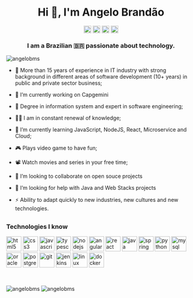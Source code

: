 ### <h1 align="center">Hi 👋, I'm Angelo Brandão</h1>
<p align="center">
<a href="https://dev.to/angelobms" target="blank"><img align="center" src="https://cdn.jsdelivr.net/npm/simple-icons@3.0.1/icons/dev-dot-to.svg" alt="angelobms" height="20" width="20" /></a>
<a href="https://linkedin.com/in/angelobms" target="blank"><img align="center" src="https://cdn.jsdelivr.net/npm/simple-icons@3.0.1/icons/linkedin.svg" alt="angelobms" height="20" width="20" /></a>
<a href=https://codepen.io/rahuldkjain target="blank"><img align="center" src=https://cdn.jsdelivr.net/npm/simple-icons@3.0.1/icons/codepen.svg alt="angelobms" height="20" width="20" /></a>  
<a href="https://sourcerer.io/angelobms" target="blank"><img align="center" src="https://sourcerer.io/icons/logo-sharing.svg" alt="Sourcerer" height="20px" width="20" /></a>  
  
</p>
<h3 align="center">I am a Brazilian 🇧🇷️ passionate about technology.</h3>
<p align="left"> <img src="https://komarev.com/ghpvc/?username=angelobms" alt="angelobms" /> </p>

- 🔭 More than 15 years of experience in IT industry with strong background in different areas of software development (10+ years) in public and private sector business;

- 👷️ I’m currently working on Capgemini

- 🌱 Degree in information system and expert in software engineering;

- 👨‍💻️ I am in constant renewal of knowledge;

- 🚀️ I’m currently learning JavaScript, NodeJS, React, Microservice and Cloud;

- 🎮️ Plays video game to have fun;

- 📽️ Watch movies and series in your free time; 

- 👯 I’m looking to collaborate on open souce projects 

- 🤔 I’m looking for help with Java and Web Stacks projects

- ⚡️ Ability to adapt quickly to new industries, new cultures and new technologies. 

##

### Technologies I know

<p align="left">
  <img src="https://devicons.github.io/devicon/devicon.git/icons/html5/html5-original-wordmark.svg" alt="html5" width="40" height="40"/> 
  <img src="https://devicons.github.io/devicon/devicon.git/icons/css3/css3-original-wordmark.svg" alt="css3" width="40" height="40"/>
  <img src="https://devicons.github.io/devicon/devicon.git/icons/javascript/javascript-original.svg" alt="javascript" width="40" height="40"/> 
  <img src="https://devicons.github.io/devicon/devicon.git/icons/typescript/typescript-original.svg" alt="typescript" width="40" height="40"/>
  <img src="https://devicons.github.io/devicon/devicon.git/icons/nodejs/nodejs-original-wordmark.svg" alt="nodejs" width="40" height="40"/> 
  <img src="https://devicons.github.io/devicon/devicon.git/icons/angularjs/angularjs-original.svg" alt="angularjs" width="40" height="40"/> 
  <img src="https://devicons.github.io/devicon/devicon.git/icons/react/react-original-wordmark.svg" alt="react" width="40" height="40"/>  
  <img src="https://devicons.github.io/devicon/devicon.git/icons/java/java-original-wordmark.svg" alt="java" width="40" height="40"/> 
  <img src="https://www.vectorlogo.zone/logos/springio/springio-icon.svg" alt="spring" width="40" height="40"/> 
  <img src="https://devicons.github.io/devicon/devicon.git/icons/python/python-original.svg" alt="python" width="40" height="40"/> 
  <img src="https://devicons.github.io/devicon/devicon.git/icons/mysql/mysql-original-wordmark.svg" alt="mysql" width="40" height="40"/> 
  <img src="https://devicons.github.io/devicon/devicon.git/icons/oracle/oracle-original.svg" alt="oracle" width="40" height="40"/> 
  <img src="https://devicons.github.io/devicon/devicon.git/icons/postgresql/postgresql-original-wordmark.svg" alt="postgresql" width="40" height="40"/> 
  <img src="https://www.vectorlogo.zone/logos/git-scm/git-scm-icon.svg" alt="git" width="40" height="40"/> 
  <img src="https://www.vectorlogo.zone/logos/jenkins/jenkins-icon.svg" alt="jenkins" width="40" height="40"/> 
  <img src="https://devicons.github.io/devicon/devicon.git/icons/linux/linux-original.svg" alt="linux" width="40" height="40"/> 
  <img src="https://devicons.github.io/devicon/devicon.git/icons/docker/docker-original-wordmark.svg" alt="docker" width="40" height="40"/> 
</p>

<p align="left">
<a href="https://sourcerer.io/angelobms"><img src="https://img.shields.io/badge/HTML-111%20commits-orange.svg" alt=""></a> 
<a href="https://sourcerer.io/angelobms"><img src="https://img.shields.io/badge/CSS-87%20commits-orange.svg" alt=""></a> 
<a href="https://sourcerer.io/angelobms"><img src="https://img.shields.io/badge/JavaScript-133%20commits-orange.svg" alt=""></a> 
<a href="https://sourcerer.io/angelobms"><img src="https://img.shields.io/badge/TypeScript-26%20commits-orange.svg" alt=""></a> 
<a href="https://sourcerer.io/angelobms"><img src="https://img.shields.io/badge/Java-92%20commits-orange.svg" alt=""></a> 
<a href="https://sourcerer.io/angelobms"><img src="https://img.shields.io/badge/Python-10%20commits-orange.svg" alt=""></a> 
</p>

<p align="left">
<img src="https://github-readme-stats.vercel.app/api?username=angelobms&show_icons=true" alt="angelobms" />	
<img src="https://github-readme-stats.vercel.app/api/top-langs/?username=angelobms&layout=compact&hide=html" alt="angelobms" />
</p>
